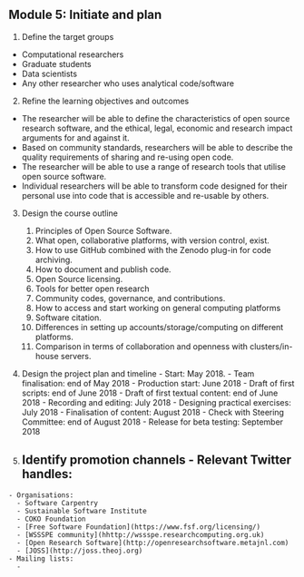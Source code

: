 ## Module 5: Initiate and plan

   1. Define the target groups
   
   - Computational researchers
   - Graduate students
   - Data scientists
   - Any other researcher who uses analytical code/software
   
   
   2. Refine the learning objectives and outcomes
   
   - The researcher will be able to define the characteristics of open source research software, and the ethical, legal, economic and research impact arguments for and against it.
   - Based on community standards, researchers will be able to describe the quality requirements of sharing and re-using open code.
   - The researcher will be able to use a range of research tools that utilise open source software.
   - Individual researchers will be able to transform code designed for their personal use into code that is accessible and re-usable by others.
   
   
   3. Design the course outline
      1. Principles of Open Source Software.
      1. What open, collaborative platforms, with version control, exist.
      1. How to use GitHub combined with the Zenodo plug-in for code archiving.
      1. How to document and publish code.
      1. Open Source licensing.
      1. Tools for better open research
      1. Community codes, governance, and contributions.
      1. How to access and start working on general computing platforms
      1. Software citation.
      1. Differences in setting up accounts/storage/computing on different platforms.
      1. Comparison in terms of collaboration and openness with clusters/in-house servers.

      
   4. Design the project plan and timeline
    - Start: May 2018.
    - Team finalisation: end of May 2018
    - Production start: June 2018
    - Draft of first scripts: end of June 2018
    - Draft of first textual content: end of June 2018
    - Recording and editing: July 2018
    - Designing practical exercises: July 2018
    - Finalisation of content: August 2018
    - Check with Steering Committee: end of August 2018
    - Release for beta testing: September 2018
   
   
   5. Identify promotion channels
    - Relevant Twitter handles:
      - 
    - Organisations:
      - Software Carpentry
      - Sustainable Software Institute 
      - COKO Foundation 
      - [Free Software Foundation](https://www.fsf.org/licensing/)
      - [WSSSPE community](hhttp://wssspe.researchcomputing.org.uk)
      - [Open Research Software](http://openresearchsoftware.metajnl.com)
      - [JOSS](http://joss.theoj.org)
    - Mailing lists:
      -
